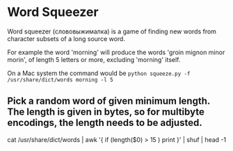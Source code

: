 # Word Squeezer

Word squeezer (слововыжималка) is a game of finding new words from character subsets of a long source word.

For example the word 'morning' will produce the words 'groin mignon minor morin', of length 5 letters or more, excluding 'morning' itself. 

On a Mac system the command would be `python squeeze.py -f /usr/share/dict/words morning -l 5`

## Pick a random word of given minimum length. The length is given in bytes, so for multibyte encodings, the length needs to be adjusted.

cat /usr/share/dict/words | awk '{ if (length($0) > 15 ) print }' | shuf | head -1